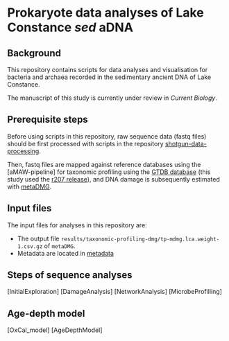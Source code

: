 #  Prokaryote data analyses of Lake Constance _sed_ aDNA
## Background

This repository contains scripts for data analyses and visualisation for bacteria and archaea recorded in the sedimentary ancient DNA of Lake Constance.  

The manuscript of this study is currently under review in _Current Biology_.

## Prerequisite steps

Before using scripts in this repository, raw sequence data (fastq files) should be first processed with scripts in the repository [shotgun-data-processing](https://github.com/wangyi91/shotgun-data-processing.git). 

Then, fastq files are mapped against reference databases using the [aMAW-pipeline] for taxonomic profiling using the [GTDB database](https://gtdb.ecogenomic.org) (this study used the [r207 release](https://data.gtdb.ecogenomic.org/releases/release207/)), and DNA damage is subsequently estimated with [metaDMG](https://github.com/metaDMG-dev/metaDMG-core).

## Input files
The input files for analyses in this repository are: 

* The output file `results/taxonomic-profiling-dmg/tp-mdmg.lca.weight-1.csv.gz` of `metaDMG`. 
* Metadata are located in [metadata](https://github.com/wangyi91/sedaDNA-bacteria-archaea/tree/main/metadata)

## Steps of sequence analyses
[InitialExploration]
[DamageAnalysis]
[NetworkAnalysis]
[MicrobeProfilling]

## Age-depth model
[OxCal_model]
[AgeDepthModel]
